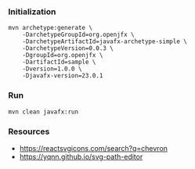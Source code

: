 ### Initialization
```shell
mvn archetype:generate \
    -DarchetypeGroupId=org.openjfx \
    -DarchetypeArtifactId=javafx-archetype-simple \
    -DarchetypeVersion=0.0.3 \
    -DgroupId=org.openjfx \
    -DartifactId=sample \
    -Dversion=1.0.0 \
    -Djavafx-version=23.0.1
```

### Run
```shell
mvn clean javafx:run
```

### Resources
- https://reactsvgicons.com/search?q=chevron
- https://yqnn.github.io/svg-path-editor
